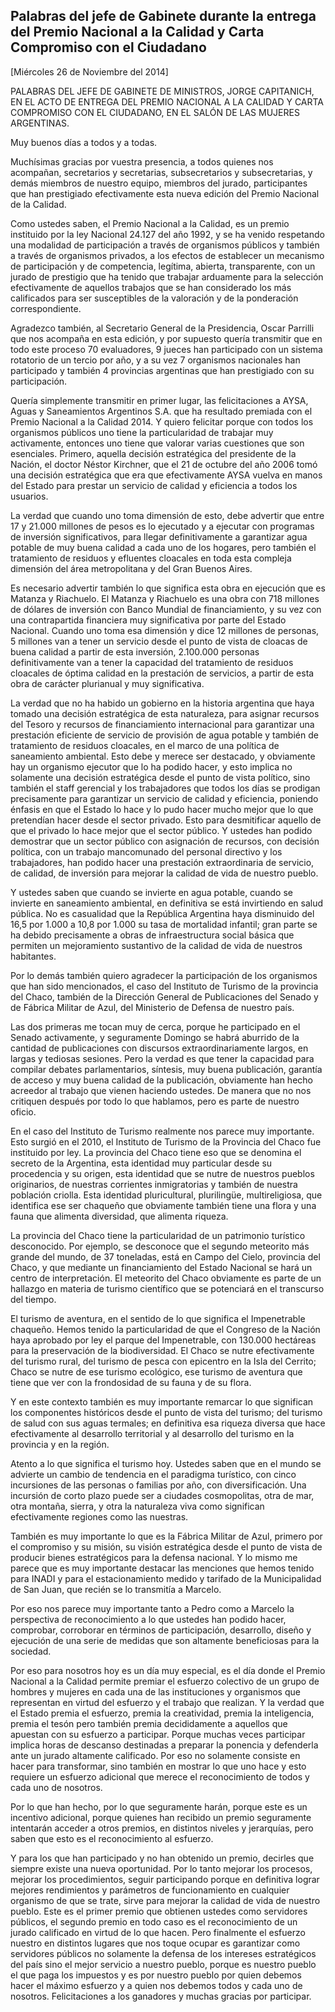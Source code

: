 Palabras del jefe de Gabinete durante la entrega del Premio Nacional a la Calidad y Carta Compromiso con el Ciudadano
---------------------------------------------------------------------------------------------------------------------

[Miércoles 26 de Noviembre del 2014]

PALABRAS DEL JEFE DE GABINETE DE MINISTROS, JORGE CAPITANICH, EN EL ACTO
DE ENTREGA DEL PREMIO NACIONAL A LA CALIDAD Y CARTA COMPROMISO CON EL
CIUDADANO, EN EL SALÓN DE LAS MUJERES ARGENTINAS.

Muy buenos días a todos y a todas.

Muchísimas gracias por vuestra presencia, a todos quienes nos acompañan,
secretarios y secretarias, subsecretarios y subsecretarias, y demás
miembros de nuestro equipo, miembros del jurado, participantes que han
prestigiado efectivamente esta nueva edición del Premio Nacional de la
Calidad.

Como ustedes saben, el Premio Nacional a la Calidad, es un premio
instituido por la ley Nacional 24.127 del año 1992, y se ha venido
respetando una modalidad de participación a través de organismos
públicos y también a través de organismos privados, a los efectos de
establecer un mecanismo de participación y de competencia, legítima,
abierta, transparente, con un jurado de prestigio que ha tenido que
trabajar arduamente para la selección efectivamente de aquellos trabajos
que se han considerado los más calificados para ser susceptibles de la
valoración y de la ponderación correspondiente.

Agradezco también, al Secretario General de la Presidencia, Oscar
Parrilli que nos acompaña en esta edición, y por supuesto quería
transmitir que en todo este proceso 70 evaluadores, 9 jueces han
participado con un sistema rotatorio de un tercio por año, y a su vez 7
organismos nacionales han participado y también 4 provincias argentinas
que han prestigiado con su participación.

Quería simplemente transmitir en primer lugar, las felicitaciones a
AYSA, Aguas y Saneamientos Argentinos S.A. que ha resultado premiada con
el Premio Nacional a la Calidad 2014. Y quiero felicitar porque con
todos los organismos públicos uno tiene la particularidad de trabajar
muy activamente, entonces uno tiene que valorar varias cuestiones que
son esenciales. Primero, aquella decisión estratégica del presidente de
la Nación, el doctor Néstor Kirchner, que el 21 de octubre del año 2006
tomó una decisión estratégica que era que efectivamente AYSA vuelva en
manos del Estado para prestar un servicio de calidad y eficiencia a
todos los usuarios.

La verdad que cuando uno toma dimensión de esto, debe advertir que entre
17 y 21.000 millones de pesos es lo ejecutado y a ejecutar con programas
de inversión significativos, para llegar definitivamente a garantizar
agua potable de muy buena calidad a cada uno de los hogares, pero
también el tratamiento de residuos y efluentes cloacales en toda esta
compleja dimensión del área metropolitana y del Gran Buenos Aires.

Es necesario advertir también lo que significa esta obra en ejecución
que es Matanza y Riachuelo. El Matanza y Riachuelo es una obra con 718
millones de dólares de inversión con Banco Mundial de financiamiento, y
su vez con una contrapartida financiera muy significativa por parte del
Estado Nacional. Cuando uno toma esa dimensión y dice 12 millones de
personas, 5 millones van a tener un servicio desde el punto de vista de
cloacas de buena calidad a partir de esta inversión, 2.100.000 personas
definitivamente van a tener la capacidad del tratamiento de residuos
cloacales de óptima calidad en la prestación de servicios, a partir de
esta obra de carácter plurianual y muy significativa.

La verdad que no ha habido un gobierno en la historia argentina que haya
tomado una decisión estratégica de esta naturaleza, para asignar
recursos del Tesoro y recursos de financiamiento internacional para
garantizar una prestación eficiente de servicio de provisión de agua
potable y también de tratamiento de residuos cloacales, en el marco de
una política de saneamiento ambiental. Esto debe y merece ser destacado,
y obviamente hay un organismo ejecutor que lo ha podido hacer, y esto
implica no solamente una decisión estratégica desde el punto de vista
político, sino también el staff gerencial y los trabajadores que todos
los días se prodigan precisamente para garantizar un servicio de calidad
y eficiencia, poniendo énfasis en que el Estado lo hace y lo pudo hacer
mucho mejor que lo que pretendían hacer desde el sector privado. Esto
para desmitificar aquello de que el privado lo hace mejor que el sector
público. Y ustedes han podido demostrar que un sector público con
asignación de recursos, con decisión política, con un trabajo
mancomunado del personal directivo y los trabajadores, han podido hacer
una prestación extraordinaria de servicio, de calidad, de inversión para
mejorar la calidad de vida de nuestro pueblo.

Y ustedes saben que cuando se invierte en agua potable, cuando se
invierte en saneamiento ambiental, en definitiva se está invirtiendo en
salud pública. No es casualidad que la República Argentina haya
disminuido del 16,5 por 1.000 a 10,8 por 1.000 su tasa de mortalidad
infantil; gran parte se ha debido precisamente a obras de
infraestructura social básica que permiten un mejoramiento sustantivo de
la calidad de vida de nuestros habitantes.

Por lo demás también quiero agradecer la participación de los organismos
que han sido mencionados, el caso del Instituto de Turismo de la
provincia del Chaco, también de la Dirección General de Publicaciones
del Senado y de Fábrica Militar de Azul, del Ministerio de Defensa de
nuestro país.

Las dos primeras me tocan muy de cerca, porque he participado en el
Senado activamente, y seguramente Domingo se habrá aburrido de la
cantidad de publicaciones con discursos extraordinariamente largos, en
largas y tediosas sesiones. Pero la verdad es que tener la capacidad
para compilar debates parlamentarios, síntesis, muy buena publicación,
garantía de acceso y muy buena calidad de la publicación, obviamente han
hecho acreedor al trabajo que vienen haciendo ustedes. De manera que no
nos critiquen después por todo lo que hablamos, pero es parte de nuestro
oficio.

En el caso del Instituto de Turismo realmente nos parece muy importante.
Esto surgió en el 2010, el Instituto de Turismo de la Provincia del
Chaco fue instituido por ley. La provincia del Chaco tiene eso que se
denomina el secreto de la Argentina, esta identidad muy particular desde
su procedencia y su origen, esta identidad que se nutre de nuestros
pueblos originarios, de nuestras corrientes inmigratorias y también de
nuestra población criolla. Esta identidad pluricultural, plurilingüe,
multireligiosa, que identifica ese ser chaqueño que obviamente también
tiene una flora y una fauna que alimenta diversidad, que alimenta
riqueza.

La provincia del Chaco tiene la particularidad de un patrimonio
turístico desconocido. Por ejemplo, se desconoce que el segundo
meteorito más grande del mundo, de 37 toneladas, está en Campo del
Cielo, provincia del Chaco, y que mediante un financiamiento del Estado
Nacional se hará un centro de interpretación. El meteorito del Chaco
obviamente es parte de un hallazgo en materia de turismo científico que
se potenciará en el transcurso del tiempo.

El turismo de aventura, en el sentido de lo que significa el
Impenetrable chaqueño. Hemos tenido la particularidad de que el Congreso
de la Nación haya aprobado por ley el parque del Impenetrable, con
130.000 hectáreas para la preservación de la biodiversidad. El Chaco se
nutre efectivamente del turismo rural, del turismo de pesca con
epicentro en la Isla del Cerrito; Chaco se nutre de ese turismo
ecológico, ese turismo de aventura que tiene que ver con la frondosidad
de su fauna y de su flora.

Y en este contexto también es muy importante remarcar lo que significan
los componentes históricos desde el punto de vista del turismo; del
turismo de salud con sus aguas termales; en definitiva esa riqueza
diversa que hace efectivamente al desarrollo territorial y al desarrollo
del turismo en la provincia y en la región.

Atento a lo que significa el turismo hoy. Ustedes saben que en el mundo
se advierte un cambio de tendencia en el paradigma turístico, con cinco
incursiones de las personas o familias por año, con diversificación. Una
incursión de corto plazo puede ser a ciudades cosmopolitas, otra de mar,
otra montaña, sierra, y otra la naturaleza viva como significan
efectivamente regiones como las nuestras.

También es muy importante lo que es la Fábrica Militar de Azul, primero
por el compromiso y su misión, su visión estratégica desde el punto de
vista de producir bienes estratégicos para la defensa nacional. Y lo
mismo me parece que es muy importante destacar las menciones que hemos
tenido para INADI y para el estacionamiento medido y tarifado de la
Municipalidad de San Juan, que recién se lo transmitía a Marcelo.

Por eso nos parece muy importante tanto a Pedro como a Marcelo la
perspectiva de reconocimiento a lo que ustedes han podido hacer,
comprobar, corroborar en términos de participación, desarrollo, diseño y
ejecución de una serie de medidas que son altamente beneficiosas para la
sociedad.

Por eso para nosotros hoy es un día muy especial, es el día donde el
Premio Nacional a la Calidad permite premiar el esfuerzo colectivo de un
grupo de hombres y mujeres en cada una de las instituciones y organismos
que representan en virtud del esfuerzo y el trabajo que realizan. Y la
verdad que el Estado premia el esfuerzo, premia la creatividad, premia
la inteligencia, premia el tesón pero también premia decididamente a
aquellos que apuestan con su esfuerzo a participar. Porque muchas veces
participar implica horas de descanso destinadas a preparar la ponencia y
defenderla ante un jurado altamente calificado. Por eso no solamente
consiste en hacer para transformar, sino también en mostrar lo que uno
hace y esto requiere un esfuerzo adicional que merece el reconocimiento
de todos y cada uno de nosotros.

Por lo que han hecho, por lo que seguramente harán, porque este es un
incentivo adicional, porque quienes han recibido un premio seguramente
intentarán acceder a otros premios, en distintos niveles y jerarquías,
pero saben que esto es el reconocimiento al esfuerzo.

Y para los que han participado y no han obtenido un premio, decirles que
siempre existe una nueva oportunidad. Por lo tanto mejorar los procesos,
mejorar los procedimientos, seguir participando porque en definitiva
lograr mejores rendimientos y parámetros de funcionamiento en cualquier
organismo de que se trate, sirve para mejorar la calidad de vida de
nuestro pueblo. Este es el primer premio que obtienen ustedes como
servidores públicos, el segundo premio en todo caso es el reconocimiento
de un jurado calificado en virtud de lo que hacen. Pero finalmente el
esfuerzo nuestro en distintos lugares que nos toque ocupar es garantizar
como servidores públicos no solamente la defensa de los intereses
estratégicos del país sino el mejor servicio a nuestro pueblo, porque es
nuestro pueblo el que paga los impuestos y es por nuestro pueblo por
quien debemos hacer el máximo esfuerzo y a quien nos debemos todos y
cada uno de nosotros. Felicitaciones a los ganadores y muchas gracias
por participar.
